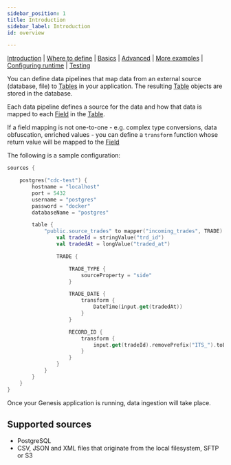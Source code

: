 ```yaml
---
sidebar_position: 1
title: Introduction
sidebar_label: Introduction
id: overview

---
```


[Introduction](/creating-applications/defining-your-application/integrations/data-pipeline/overview/)  | [Where to define](/creating-applications/defining-your-application/integrations/data-pipeline/datapipeline-where-to-define/) | [Basics](/creating-applications/defining-your-application/integrations/data-pipeline/datapipeline-basics/) | [Advanced](/creating-applications/defining-your-application/integrations/data-pipeline/datapipeline-advanced/) | [More examples](/creating-applications/defining-your-application/integrations/data-pipeline/datapipeline-examples/) | [Configuring runtime](/creating-applications/defining-your-application/integrations/data-pipeline/datapipeline-runtime/) | [Testing](/creating-applications/defining-your-application/integrations/data-pipeline/datapipeline-testing/)


You can define data pipelines that map data from an external source (database, file) to [Tables](/creating-applications/defining-your-application/data-model/tables/tables) in your application. The resulting [Table](/creating-applications/defining-your-application/data-model/tables/tables) objects are stored in the database.

Each data pipeline defines a source for the data and how that data is mapped to each [Field](/creating-applications/defining-your-application/data-model/fields/fields) in the [Table](/creating-applications/defining-your-application/data-model/tables/tables). 

If a field mapping is not one-to-one - e.g. complex type conversions, data obfuscation, enriched values - you can define a `transform` function whose return value will be mapped to the [Field](/creating-applications/defining-your-application/data-model/fields/fields)

The following is a sample configuration:
```kotlin
sources {

    postgres("cdc-test") {
        hostname = "localhost"
        port = 5432
        username = "postgres"
        password = "docker"
        databaseName = "postgres"

        table {
            "public.source_trades" to mapper("incoming_trades", TRADE) {
                val tradeId = stringValue("trd_id")
                val tradedAt = longValue("traded_at")

                TRADE {

                    TRADE_TYPE {
                        sourceProperty = "side"
                    }

                    TRADE_DATE {
                        transform {
                            DateTime(input.get(tradedAt))
                        }
                    }

                    RECORD_ID {
                        transform {
                            input.get(tradeId).removePrefix("ITS_").toLong()
                        }
                    }
                }
            }
        }
    }
}

```

Once your Genesis application is running, data ingestion will take place.

## Supported sources
- PostgreSQL
- CSV, JSON and XML files that originate from the local filesystem, SFTP or S3
